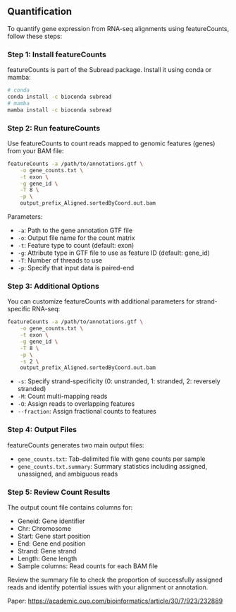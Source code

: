 ## Quantification

To quantify gene expression from RNA-seq alignments using featureCounts, follow these steps:

### Step 1: Install featureCounts

featureCounts is part of the Subread package. Install it using conda or mamba:

```bash
# conda
conda install -c bioconda subread
# mamba
mamba install -c bioconda subread
```

### Step 2: Run featureCounts

Use featureCounts to count reads mapped to genomic features (genes) from your BAM file:

```bash
featureCounts -a /path/to/annotations.gtf \
    -o gene_counts.txt \
    -t exon \
    -g gene_id \
    -T 8 \
    -p \
    output_prefix_Aligned.sortedByCoord.out.bam
```

Parameters:

- `-a`: Path to the gene annotation GTF file
- `-o`: Output file name for the count matrix
- `-t`: Feature type to count (default: exon)
- `-g`: Attribute type in GTF file to use as feature ID (default: gene_id)
- `-T`: Number of threads to use
- `-p`: Specify that input data is paired-end

### Step 3: Additional Options

You can customize featureCounts with additional parameters for strand-specific RNA-seq:

```bash
featureCounts -a /path/to/annotations.gtf \
    -o gene_counts.txt \
    -t exon \
    -g gene_id \
    -T 8 \
    -p \
    -s 2 \
    output_prefix_Aligned.sortedByCoord.out.bam
```

- `-s`: Specify strand-specificity (0: unstranded, 1: stranded, 2: reversely stranded)
- `-M`: Count multi-mapping reads
- `-O`: Assign reads to overlapping features
- `--fraction`: Assign fractional counts to features

### Step 4: Output Files

featureCounts generates two main output files:

- `gene_counts.txt`: Tab-delimited file with gene counts per sample
- `gene_counts.txt.summary`: Summary statistics including assigned, unassigned, and ambiguous reads

### Step 5: Review Count Results

The output count file contains columns for:

- Geneid: Gene identifier
- Chr: Chromosome
- Start: Gene start position
- End: Gene end position
- Strand: Gene strand
- Length: Gene length
- Sample columns: Read counts for each BAM file

Review the summary file to check the proportion of successfully assigned reads and identify potential issues with your alignment or annotation.

Paper: https://academic.oup.com/bioinformatics/article/30/7/923/232889